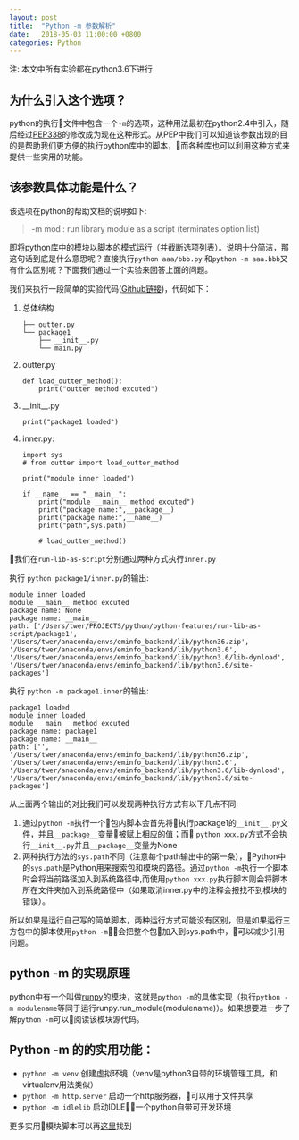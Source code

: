 ```yaml
---
layout: post
title:  "Python -m 参数解析"
date:   2018-05-03 11:00:00 +0800
categories: Python
---
```


注: 本文中所有实验都在python3.6下进行

## 为什么引入这个选项？
python的执行文件中包含一个`-m`的选项，这种用法最初在python2.4中引入，随后经过[PEP338](https://www.python.org/dev/peps/pep-0338/)的修改成为现在这种形式。从PEP中我们可以知道该参数出现的目的是帮助我们更方便的执行python库中的脚本，而各种库也可以利用这种方式来提供一些实用的功能。

## 该参数具体功能是什么？
该选项在python的帮助文档的说明如下:
> -m mod : run library module as a script (terminates option list)

即将python库中的模块以脚本的模式运行（并截断选项列表）。说明十分简洁，那这句话到底是什么意思呢？直接执行`python aaa/bbb.py` 和`python -m aaa.bbb`又有什么区别呢？下面我们通过一个实验来回答上面的问题。

我们来执行一段简单的实验代码([Github链接](https://github.com/a7744hsc/python-features/tree/master/run-lib-as-script))，代码如下：

1. 总体结构
    ```
    ├── outter.py
    └── package1
        ├── __init__.py
        └── main.py
    ```

2. outter.py
    ```
    def load_outter_method():
	    print("outter method excuted")
    ```

3. \_\_init__.py
    ```
    print("package1 loaded")
    ```

4. inner.py:
    ```
    import sys
    # from outter import load_outter_method

    print("module inner loaded")

    if __name__ == "__main__":
        print("module __main__ method excuted")
        print("package name:",__package__)
        print("package name:",__name__)
        print("path",sys.path)

        # load_outter_method()
    ```

我们在`run-lib-as-script`分别通过两种方式执行`inner.py`

执行 `python package1/inner.py`的输出:
```
module inner loaded
module __main__ method excuted
package name: None
package name: __main__
path: ['/Users/twer/PROJECTS/python/python-features/run-lib-as-script/package1', '/Users/twer/anaconda/envs/eminfo_backend/lib/python36.zip', '/Users/twer/anaconda/envs/eminfo_backend/lib/python3.6', '/Users/twer/anaconda/envs/eminfo_backend/lib/python3.6/lib-dynload', '/Users/twer/anaconda/envs/eminfo_backend/lib/python3.6/site-packages']
```

执行 `python -m package1.inner`的输出:
```
package1 loaded
module inner loaded
module __main__ method excuted
package name: package1
package name: __main__
path: ['', '/Users/twer/anaconda/envs/eminfo_backend/lib/python36.zip', '/Users/twer/anaconda/envs/eminfo_backend/lib/python3.6', '/Users/twer/anaconda/envs/eminfo_backend/lib/python3.6/lib-dynload', '/Users/twer/anaconda/envs/eminfo_backend/lib/python3.6/site-packages']
```

从上面两个输出的对比我们可以发现两种执行方式有以下几点不同:
1. 通过`python -m`执行一个包内脚本会首先将执行package1的`__init__.py`文件，并且`__package__`变量被赋上相应的值；而 `python xxx.py`方式不会执行`__init__.py`并且`__package__`变量为None
2. 两种执行方法的`sys.path`不同（注意每个path输出中的第一条），Python中的`sys.path`是Python用来搜索包和模块的路径。通过`python -m`执行一个脚本时会将当前路径加入到系统路径中,而使用`python xxx.py`执行脚本则会将脚本所在文件夹加入到系统路径中（如果取消inner.py中的注释会报找不到模块的错误）。

所以如果是运行自己写的简单脚本，两种运行方式可能没有区别，但是如果运行三方包中的脚本使用`python -m`会把整个包加入到sys.path中，可以减少引用问题。


## python -m 的实现原理

python中有一个叫做[runpy](https://docs.python.org/3/library/runpy.html)的模块，这就是`python -m`的具体实现（执行`python -m modulename`等同于运行runpy.run_module(modulename)）。如果想要进一步了解`python -m`可以阅读该模块源代码。

## Python -m 的的实用功能：

- `python -m venv` 创建虚拟环境（venv是python3自带的环境管理工具，和virtualenv用法类似）
- `python -m http.server` 启动一个http服务器，可以用于文件共享
- `python -m idlelib` 启动IDLE，一个python自带可开发环境

更多实用模块脚本可以再[这里](https://github.com/cassiobotaro/awesome-python-modules-as-script)找到